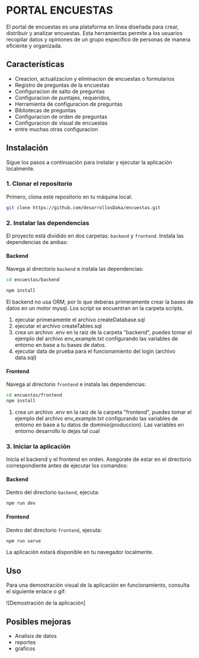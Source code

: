 # PORTAL ENCUESTAS

El portal de encuestas es una plataforma en línea diseñada para crear, distribuir y analizar encuestas. Esta herramientas permite a los usuarios recopilar datos y opiniones de un grupo específico de personas de manera eficiente y organizada.

## Características

- Creacion, actualizacion y eliminacion de encuestas o formularios
- Registro de preguntas de la encuestas
- Configuracion de salto de preguntas
- Configuracion de puntajes, requeridos, 
- Herramienta de configuracion de preguntas
- Bibliotecas de preguntas
- Configuracion de orden de preguntas
- Configuracion de visual de encuestas
- entre muchas otras configuracion 


## Instalación

Sigue los pasos a continuación para instalar y ejecutar la aplicación localmente.

### 1. Clonar el repositorio

Primero, clona este repositorio en tu máquina local:

```bash
git clone https://github.com/desarrollosDaka/encuestas.git
```

### 2. Instalar las dependencias

El proyecto está dividido en dos carpetas: `backend` y `frontend`. Instala las dependencias de ambas:

#### Backend
Navega al directorio `backend` e instala las dependencias:

```bash
cd encuestas/backend

npm install
```
El backend no usa ORM, por lo que deberas primeramente crear la bases de datos en un motor mysql. Los script se encuentran en la carpeta scripts.
1. ejecutar primeramente el archivo createDatabase.sql
2. ejecutar el archivo createTables.sql
3. crea un archivo .env en la raiz de la carpeta "backend", puedes tomar el ejemplo del archivo env_example.txt configurando las variables de entorno en base a tu bases de datos. 
4. ejecutar data de prueba para el funcionamiento del login (archivo data.sql)

#### Frontend
Navega al directorio `frontend` e instala las dependencias:

```bash
cd encuestas/frontend
npm install
```
1. crea un archivo .env en la raiz de la carpeta "frontend", puedes tomar el ejemplo del archivo env_example.txt configurando las variables de entorno en base a tu datos de dominio(produccion). Las variables en entorno desarrollo lo dejas tal cual

### 3. Iniciar la aplicación

Inicia el backend y el frontend en orden. Asegúrate de estar en el directorio correspondiente antes de ejecutar los comandos:

#### Backend
Dentro del directorio `backend`, ejecuta:

```bash
npm run dev
```

#### Frontend
Dentro del directorio `frontend`, ejecuta:

```bash
npm run serve
```

La aplicación estará disponible en tu navegador localmente.

## Uso

Para una demostración visual de la aplicación en funcionamiento, consulta el siguiente enlace o gif:

![Demostración de la aplicación]


## Posibles mejoras

- Analisis de datos
- reportes
- graficos
